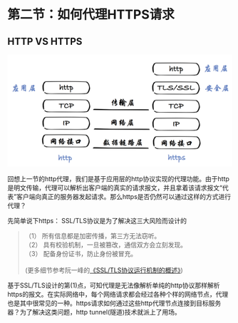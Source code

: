 # 第二节：如何代理HTTPS请求

HTTP VS HTTPS
-------
<img src="img/Chapter2/http-vs-https.png" width="650px">

回想上一节的http代理，我们是基于应用层的http协议实现的代理功能。由于http是明文传输，代理可以解析出客户端的真实的请求报文，并且拿着该请求报文“代表”客户端向真正的服务器发起请求。那么https是否仍然可以通过这样的方式进行代理？

先简单说下https：
SSL/TLS协议是为了解决这三大风险而设计的<br>
>（1） 所有信息都是加密传播，第三方无法窃听。<br>
>（2） 具有校验机制，一旦被篡改，通信双方会立刻发现。<br>
>（3） 配备身份证书，防止身份被冒充。<br>  
(更多细节参考阮一峰的[《SSL/TLS协议运行机制的概述》](http://www.ruanyifeng.com/blog/2014/02/ssl_tls.html))

基于SSL/TLS设计的第(1)点，可知代理是无法像解析单纯的http协议那样解析https的报文。在实际网络中，每个网络请求都会经过各种个样的网络节点，代理也是其中很常见的一种。https请求如何通过这些http代理节点连接到目标服务器？为了解决这类问题，http tunnel(隧道)技术就派上了用场。

